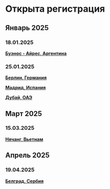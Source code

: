 # Открыта регистрация

## Январь 2025

### 18.01.2025

**[Буэнос - Айрес, Аргентина](/./upcoming-events/argentina.md)**

### 25.01.2025

**[Берлин, Германия](/./upcoming-events/germany.md)**

**[Мадрид, Испания](/./upcoming-events/madrid.md)**

**[Дубай, ОАЭ](https://t.me/peredelanoconf_dubai)**

## Март 2025

### 15.03.2025

**[Нячанг, Вьетнам](/./upcoming-events/vietnam.md)**

## Апрель 2025

### 19.04.2025

**[Белград, Сербия](/./upcoming-events/serbia.md)**
